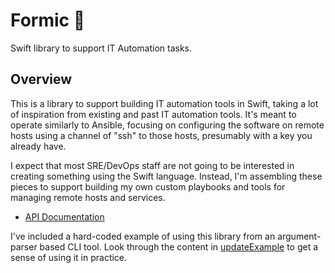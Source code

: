 # Formic 🐜

Swift library to support IT Automation tasks.

## Overview

This is a library to support building IT automation tools in Swift, taking a lot of inspiration from existing and past IT automation tools.
It's meant to operate similarly to Ansible, focusing on configuring the software on remote hosts using a channel of "ssh" to those hosts, presumably with a key you already have.

I expect that most SRE/DevOps staff are not going to be interested in creating something using the Swift language.
Instead, I'm assembling these pieces to support building my own custom playbooks and tools for managing remote hosts and services.

- [API Documentation](https://swiftpackageindex.com/heckj/formic/main/documentation/formic)

I've included a hard-coded example of using this library from an argument-parser based CLI tool.
Look through the content in [updateExample](examples/updateExample) to get a sense of using it in practice.
